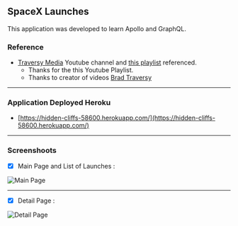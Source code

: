 ## **SpaceX Launches**
  
  This application was developed to learn Apollo and GraphQL.
  
### **Reference** 
 - [Traversy Media](https://www.youtube.com/user/TechGuyWeb) Youtube channel and [this playlist](https://www.youtube.com/watch?v=SEMTj8w04Z8&list=PLillGF-RfqbZrjw48EXLdM4dsOhURCLZx)
   referenced. 
    - Thanks for the this Youtube Playlist.
    - Thanks to creator of videos [Brad Traversy](https://github.com/bradtraversy)
 ---
### **Application Deployed Heroku**
 - [https://hidden-cliffs-58600.herokuapp.com/](https://hidden-cliffs-58600.herokuapp.com/)
 ---
### **Screenshoots** 
 - [x] Main Page and List of Launches :

![Main Page](https://i.ibb.co/JHG3zRH/image.png)
 
 ---

 - [x] Detail Page :

![Detail Page](https://i.ibb.co/3Sk044D/image.png)

